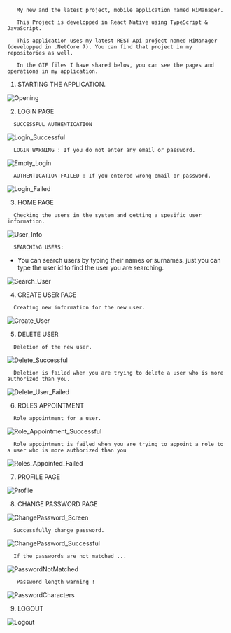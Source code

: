 ```
   My new and the latest project, mobile application named HiManager.
   
   This Project is developped in React Native using TypeScript & JavaScript.
   
   This application uses my latest REST Api project named HiManager (developped in .NetCore 7). You can find that project in my repositories as well.
   
   In the GIF files I have shared below, you can see the pages and operations in my application.
```



1) STARTING THE APPLICATION.

![Opening](https://github.com/user-attachments/assets/6baae9e8-c8a4-4619-bbd5-d9ed6b3022d7)


2) LOGIN PAGE

```
  SUCCESSFUL AUTHENTICATION
```

![Login_Successful](https://github.com/user-attachments/assets/a9473767-60a0-44cf-b919-bec4d5907c8f)


```
  LOGIN WARNING : If you do not enter any email or password.
```

![Empty_Login](https://github.com/user-attachments/assets/30514e11-9b4f-4e39-a8b9-dcdebddac595)

```
  AUTHENTICATION FAILED : If you entered wrong email or password.
```

![Login_Failed](https://github.com/user-attachments/assets/f104ea5e-e5b6-4987-a5c1-2ab6a743e76c)


3) HOME PAGE

```
  Checking the users in the system and getting a spesific user information.
```
![User_Info](https://github.com/user-attachments/assets/2696add5-b89b-46db-a1c9-aa23c6e9421f)

```
  SEARCHING USERS:
```
* You can search users by typing their names or surnames, just you can type the user id to find the user you are searching.

![Search_User](https://github.com/user-attachments/assets/d65eeb83-9aa1-47eb-9bcc-87bfa70240ad)

4) CREATE USER PAGE

```
  Creating new information for the new user.
```

![Create_User](https://github.com/user-attachments/assets/caf4425c-1fa5-4498-b244-3ff1035be69c)

5) DELETE USER

```
  Deletion of the new user.
```

![Delete_Successful](https://github.com/user-attachments/assets/e53afcf9-34d3-4d17-9312-cb3b484357fa)

```
  Deletion is failed when you are trying to delete a user who is more authorized than you.
```

![Delete_User_Failed](https://github.com/user-attachments/assets/5c43dcff-2854-4b45-9d89-ffa90684ef85)


6) ROLES APPOINTMENT

```
  Role appointment for a user.
```

![Role_Appointment_Successful](https://github.com/user-attachments/assets/b682d3a1-8805-468e-8b4c-e2449551daa6)

```
  Role appointment is failed when you are trying to appoint a role to a user who is more authorized than you
```
![Roles_Appointed_Failed](https://github.com/user-attachments/assets/962f69a4-0908-4ae6-b32d-2681f4d0938e)


7) PROFILE PAGE

![Profile](https://github.com/user-attachments/assets/3df5c84d-cf3d-44ec-8dd4-45a097a2cc32)

8) CHANGE PASSWORD PAGE

![ChangePassword_Screen](https://github.com/user-attachments/assets/ae497353-2956-4a93-ae9b-f4a856443237)

```
  Successfully change password.
```
![ChangePassword_Successful](https://github.com/user-attachments/assets/1d785c90-a456-4ddc-b18b-5507e4319d70)

```
  If the passwords are not matched ...
```
![PasswordNotMatched](https://github.com/user-attachments/assets/879e3a86-4a52-4d6c-9a36-3d033d39632e)

```
   Password length warning !
```

![PasswordCharacters](https://github.com/user-attachments/assets/65df0be4-116b-48cf-8da7-a88fe6d5e220)

9) LOGOUT

![Logout](https://github.com/user-attachments/assets/9350bba6-1faa-4b80-a994-278d3a056d28)
